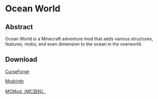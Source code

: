 # Ocean World

## Abstract

Ocean World is a Minecraft adventure mod that adds various structures, features, mobs, and even dimension to the ocean in the overworld.

## Download

[CurseForge](https://www.curseforge.com/minecraft/mc-mods/ocean-world)

[Modrinth](https://modrinth.com/mod/ocean-world)

[MCMod（MC百科）](https://www.mcmod.cn/class/6694.html)